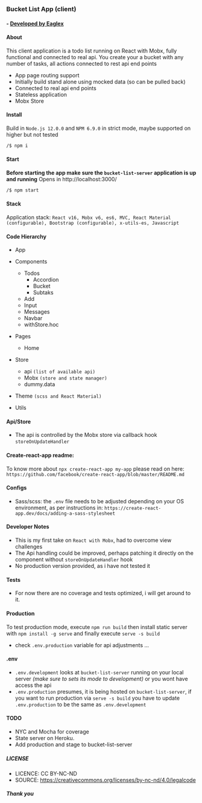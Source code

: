 ### Bucket List App (client)
#### - [ Developed by Eaglex ](http://eaglex.net)

#### About
This client application is a todo list running on React with Mobx, fully functional and connected to real api.
You create your a bucket with any number of tasks, all actions connected to rest api end points

- App page routing support
- Initially build stand alone using mocked data (so can be pulled back)
- Connected to real api end points
- Stateless application
- Mobx Store


#### Install 
Build in `Node.js 12.0.0` and `NPM 6.9.0` in strict mode, maybe supported on higher but not tested

```sh
/$ npm i 
```


#### Start
**Before starting the app make sure the `bucket-list-server` application is up and running**
Opens in http://localhost:3000/

```sh
/$ npm start
```

#### Stack
Application stack: `React v16, Mobx v6, es6, MVC, React Material (configurable), Bootstrap (configurable), x-utils-es, Javascript`


#### Code Hierarchy
- App
- Components
    - Todos
        - Accordion
        - Bucket
        - Subtaks
    - Add
    - Input
    - Messages    
    - Navbar
    - withStore.hoc

- Pages
    - Home

- Store
    - api `(list of available api)`
    - Mobx `(store and state manager)`
    - dummy.data
- Theme `(scss and React Material)`

- Utils


#### Api/Store
- The api is controlled by the Mobx store via callback hook `storeOnUpdateHandler`


#### Create-react-app readme:
To know more about `npx create-react-app my-app` please read on here:
`https://github.com/facebook/create-react-app/blob/master/README.md`


#### Configs
- Sass/scss: the `.env` file needs to be adjusted depending on your OS environment, as per instructions in: `https://create-react-app.dev/docs/adding-a-sass-stylesheet`


#### Developer Notes
- This is my first take on `React with Mobx`, had to overcome view challenges
- The Api handling could be improved, perhaps patching it directly on the component without `storeOnUpdateHandler` hook
- No production version provided, as i have not tested it

#### Tests
* For now there are no coverage and tests optimized, i will get around to it.


#### Production
To test production mode, execute  `npm run build` then install static server with `npm install -g serve`
and finally execute `serve -s build`
- check `.env.production` variable for api adjustments ...


#### .env
- `.env.development` looks at `bucket-list-server` running on your local server _(make sure to sets its mode to development)_ or you wont have access the api
- `.env.production` presumes, it is being hosted on `bucket-list-server`, if you want to run production via `serve -s build` you have to update `.env.production` to be the same as `.env.development`


#### TODO
* NYC and Mocha for coverage
* State server on Heroku. 
* Add production and stage to bucket-list-server



##### LICENSE
* LICENCE: CC BY-NC-ND
* SOURCE: https://creativecommons.org/licenses/by-nc-nd/4.0/legalcode


##### Thank you

